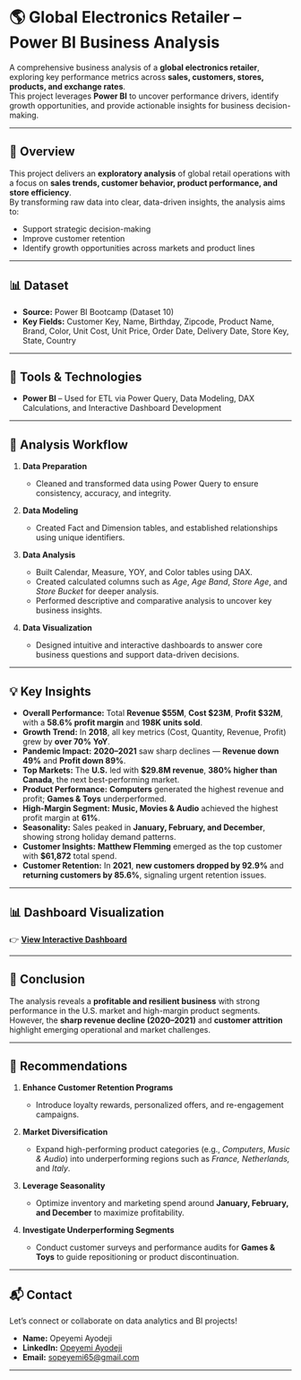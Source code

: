 # 🌎 Global Electronics Retailer – Power BI Business Analysis  

A comprehensive business analysis of a **global electronics retailer**, exploring key performance metrics across **sales, customers, stores, products, and exchange rates**.  
This project leverages **Power BI** to uncover performance drivers, identify growth opportunities, and provide actionable insights for business decision-making.  

---

## 📘 Overview  
This project delivers an **exploratory analysis** of global retail operations with a focus on **sales trends, customer behavior, product performance, and store efficiency**.  
By transforming raw data into clear, data-driven insights, the analysis aims to:  
- Support strategic decision-making  
- Improve customer retention  
- Identify growth opportunities across markets and product lines  

---

## 📊 Dataset  
- **Source:** Power BI Bootcamp (Dataset 10)  
- **Key Fields:** Customer Key, Name, Birthday, Zipcode, Product Name, Brand, Color, Unit Cost, Unit Price, Order Date, Delivery Date, Store Key, State, Country  

---

## 🧰 Tools & Technologies  
- **Power BI** – Used for ETL via Power Query, Data Modeling, DAX Calculations, and Interactive Dashboard Development  

---

## 🔎 Analysis Workflow  

1. **Data Preparation**  
   - Cleaned and transformed data using Power Query to ensure consistency, accuracy, and integrity.  

2. **Data Modeling**  
   - Created Fact and Dimension tables, and established relationships using unique identifiers.  

3. **Data Analysis**  
   - Built Calendar, Measure, YOY, and Color tables using DAX.  
   - Created calculated columns such as *Age*, *Age Band*, *Store Age*, and *Store Bucket* for deeper analysis.  
   - Performed descriptive and comparative analysis to uncover key business insights.  

4. **Data Visualization**  
   - Designed intuitive and interactive dashboards to answer core business questions and support data-driven decisions.  

---

## 💡 Key Insights  

- **Overall Performance:** Total **Revenue $55M**, **Cost $23M**, **Profit $32M**, with a **58.6% profit margin** and **198K units sold**.  
- **Growth Trend:** In **2018**, all key metrics (Cost, Quantity, Revenue, Profit) grew by **over 70% YoY**.  
- **Pandemic Impact:** **2020–2021** saw sharp declines — **Revenue down 49%** and **Profit down 89%**.  
- **Top Markets:** The **U.S.** led with **$29.8M revenue**, **380% higher than Canada**, the next best-performing market.  
- **Product Performance:** **Computers** generated the highest revenue and profit; **Games & Toys** underperformed.  
- **High-Margin Segment:** **Music, Movies & Audio** achieved the highest profit margin at **61%**.  
- **Seasonality:** Sales peaked in **January, February, and December**, showing strong holiday demand patterns.  
- **Customer Insights:** **Matthew Flemming** emerged as the top customer with **$61,872** total spend.  
- **Customer Retention:** In **2021**, **new customers dropped by 92.9%** and **returning customers by 85.6%**, signaling urgent retention issues.  

---

## 📊 Dashboard Visualization  
👉 **[View Interactive Dashboard](https://app.powerbi.com/view?r=eyJrIjoiYTNjOWJmOWMtNWRkZC00NzQ0LTg1OWEtMzM5ZWRiOWQwYjRhIiwidCI6ImRkYjk1YzMwLWU3OWUtNDdiNy05YTVmLWE0MmNkZDljOTk5ZCJ9)**  

---

## 🧾 Conclusion  
The analysis reveals a **profitable and resilient business** with strong performance in the U.S. market and high-margin product segments.  
However, the **sharp revenue decline (2020–2021)** and **customer attrition** highlight emerging operational and market challenges.  

---

## 🎯 Recommendations  

1. **Enhance Customer Retention Programs**  
   - Introduce loyalty rewards, personalized offers, and re-engagement campaigns.  

2. **Market Diversification**  
   - Expand high-performing product categories (e.g., *Computers*, *Music & Audio*) into underperforming regions such as *France, Netherlands,* and *Italy*.  

3. **Leverage Seasonality**  
   - Optimize inventory and marketing spend around **January, February, and December** to maximize profitability.  

4. **Investigate Underperforming Segments**  
   - Conduct customer surveys and performance audits for **Games & Toys** to guide repositioning or product discontinuation.  

---

## 📬 Contact  
Let’s connect or collaborate on data analytics and BI projects!  

- **Name:** Opeyemi Ayodeji  
- **LinkedIn:** [Opeyemi Ayodeji](https://www.linkedin.com/in/opeyemi-ayodeji-86a696b0/)  
- **Email:** sopeyemi65@gmail.com  

---
